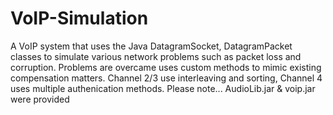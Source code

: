 # VoIP-Simulation
 A VoIP system that uses the Java DatagramSocket, DatagramPacket classes to simulate various network problems such as packet loss and corruption.
 Problems are overcame uses custom methods to mimic existing compensation matters.
 Channel 2/3 use interleaving and sorting, Channel 4 uses multiple authenication methods.
 Please note... AudioLib.jar & voip.jar were provided 

